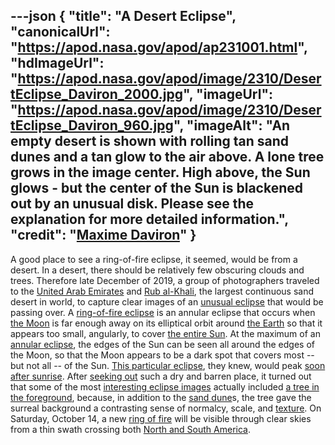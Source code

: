 ---json
{
  "title": "A Desert Eclipse",
  "canonicalUrl": "https://apod.nasa.gov/apod/ap231001.html",
  "hdImageUrl": "https://apod.nasa.gov/apod/image/2310/DesertEclipse_Daviron_2000.jpg",
  "imageUrl": "https://apod.nasa.gov/apod/image/2310/DesertEclipse_Daviron_960.jpg",
  "imageAlt": "An empty desert is shown with rolling tan sand dunes and a tan glow to the air above. A lone tree grows in the image center. High above, the Sun glows - but the center of the Sun is blackened out by an unusual disk. Please see the explanation for more detailed information.",
  "credit": "[Maxime Daviron](http://maximedaviron.com/bio)"
}
---

A good place to see a ring-of-fire eclipse, it seemed, would be from a desert. In a desert, there should be relatively few obscuring clouds and trees. Therefore late December of 2019, a group of photographers traveled to the [United Arab Emirates](https://en.wikipedia.org/wiki/United_Arab_Emirates) and [Rub al-Khali](https://en.wikipedia.org/wiki/Rub%27_al_Khali), the largest continuous sand desert in world, to capture clear images of an [unusual eclipse](https://apod.nasa.gov/apod/ap191228.html) that would be passing over. A [ring-of-fire eclipse](https://apod.nasa.gov/apod/ap170301.html) is an annular eclipse that occurs when [the Moon](https://solarsystem.nasa.gov/moons/earths-moon/overview/) is far enough away on its elliptical orbit around [the Earth](https://solarsystem.nasa.gov/planets/earth/overview/) so that it appears too small, angularly, to cover [the entire Sun](https://solarsystem.nasa.gov/solar-system/sun/overview/). At the maximum of an [annular eclipse](https://starchild.gsfc.nasa.gov/docs/StarChild/questions/question6.html), the edges of the Sun can be seen all around the edges of the Moon, so that the Moon appears to be a dark spot that covers most -- but not all -- of the Sun. [This particular eclipse](https://en.wikipedia.org/wiki/Solar_eclipse_of_December_26,_2019), they knew, would peak [soon after sunrise](https://apod.nasa.gov/apod/ap191227.html). After [seeking out](https://www.facebook.com/media/set/?set=a.2313450158759190&type=3) such a dry and barren place, it turned out that some of the most [interesting eclipse images](https://www.facebook.com/pg/APOD.Sky/photos/?tab=album&album_id=2313450158759190) actually included [a tree in the foreground](https://apod.nasa.gov/apod/ap181230.html), because, in addition to the [sand dune](https://apod.nasa.gov/apod/ap160119.html)s, the tree gave the surreal background a contrasting sense of normalcy, scale, and [texture](https://apod.nasa.gov/apod/ap170611.html). On Saturday, October 14, a new [ring of fire](https://apod.nasa.gov/apod/ap030605.html) will be visible through clear skies from a thin swath crossing both [North and South America](https://en.wikipedia.org/wiki/Americas#/media/File:Americas_(orthographic_projection).svg).
